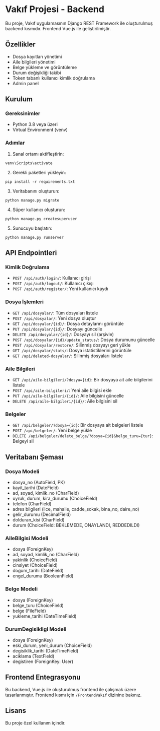 # Vakıf Projesi - Backend

Bu proje, Vakıf uygulamasının Django REST Framework ile oluşturulmuş backend kısmıdır. Frontend Vue.js ile geliştirilmiştir.

## Özellikler

- Dosya kayıtları yönetimi
- Aile bilgileri yönetimi
- Belge yükleme ve görüntüleme
- Durum değişikliği takibi
- Token tabanlı kullanıcı kimlik doğrulama
- Admin panel

## Kurulum

### Gereksinimler

- Python 3.8 veya üzeri
- Virtual Environment (venv)

### Adımlar

1. Sanal ortamı aktifleştirin:

```
venv\Scripts\activate
```

2. Gerekli paketleri yükleyin:

```
pip install -r requirements.txt
```

3. Veritabanını oluşturun:

```
python manage.py migrate
```

4. Süper kullanıcı oluşturun:

```
python manage.py createsuperuser
```

5. Sunucuyu başlatın:

```
python manage.py runserver
```

## API Endpointleri

### Kimlik Doğrulama

- `POST /api/auth/login/`: Kullanıcı girişi
- `POST /api/auth/logout/`: Kullanıcı çıkışı
- `POST /api/auth/register/`: Yeni kullanıcı kaydı

### Dosya İşlemleri

- `GET /api/dosyalar/`: Tüm dosyaları listele
- `POST /api/dosyalar/`: Yeni dosya oluştur
- `GET /api/dosyalar/{id}/`: Dosya detaylarını görüntüle
- `PUT /api/dosyalar/{id}/`: Dosyayı güncelle
- `DELETE /api/dosyalar/{id}/`: Dosyayı sil (arşivle)
- `POST /api/dosyalar/{id}/update_status/`: Dosya durumunu güncelle
- `POST /api/dosyalar/restore/`: Silinmiş dosyayı geri yükle
- `GET /api/dosyalar/stats/`: Dosya istatistiklerini görüntüle
- `GET /api/deleted-dosyalar/`: Silinmiş dosyaları listele

### Aile Bilgileri

- `GET /api/aile-bilgileri/?dosya={id}`: Bir dosyaya ait aile bilgilerini listele
- `POST /api/aile-bilgileri/`: Yeni aile bilgisi ekle
- `PUT /api/aile-bilgileri/{id}/`: Aile bilgisini güncelle
- `DELETE /api/aile-bilgileri/{id}/`: Aile bilgisini sil

### Belgeler

- `GET /api/belgeler/?dosya={id}`: Bir dosyaya ait belgeleri listele
- `POST /api/belgeler/`: Yeni belge yükle
- `DELETE /api/belgeler/delete_belge/?dosya={id}&belge_turu={tur}`: Belgeyi sil

## Veritabanı Şeması

### Dosya Modeli

- dosya_no (AutoField, PK)
- kayit_tarihi (DateField)
- ad, soyad, kimlik_no (CharField)
- uyruk, durum, kira_durumu (ChoiceField)
- telefon (CharField)
- adres bilgileri (ilce, mahalle, cadde_sokak, bina_no, daire_no)
- gelir_durumu (DecimalField)
- dolduran_kisi (CharField)
- durum (ChoiceField: BEKLEMEDE, ONAYLANDI, REDDEDILDI)

### AileBilgisi Modeli

- dosya (ForeignKey)
- ad, soyad, kimlik_no (CharField)
- yakinlik (ChoiceField)
- cinsiyet (ChoiceField)
- dogum_tarihi (DateField)
- engel_durumu (BooleanField)

### Belge Modeli

- dosya (ForeignKey)
- belge_turu (ChoiceField)
- belge (FileField)
- yukleme_tarihi (DateTimeField)

### DurumDegisikligi Modeli

- dosya (ForeignKey)
- eski_durum, yeni_durum (ChoiceField)
- degisiklik_tarihi (DateTimeField)
- aciklama (TextField)
- degistiren (ForeignKey: User)

## Frontend Entegrasyonu

Bu backend, Vue.js ile oluşturulmuş frontend ile çalışmak üzere tasarlanmıştır. Frontend kısmı için `/FrontendVakıf` dizinine bakınız.

## Lisans

Bu proje özel kullanım içindir.
